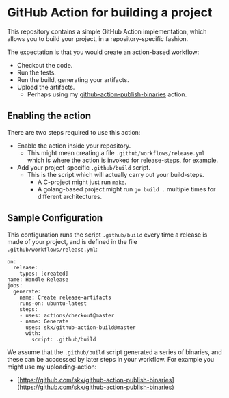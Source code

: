 # GitHub Action for building a project

This repository contains a simple GitHub Action implementation, which allows you to build your project, in a repository-specific fashion.

The expectation is that you would create an action-based workflow:

* Checkout the code.
* Run the tests.
* Run the build, generating your artifacts.
* Upload the artifacts.
  * Perhaps using my [github-action-publish-binaries](https://github.com/skx/github-action-publish-binaries/) action.


## Enabling the action

There are two steps required to use this action:

* Enable the action inside your repository.
  * This might mean creating a file `.github/workflows/release.yml` which is where the action is invoked for release-steps, for example.
* Add your project-specific `.github/build` script.
  * This is the script which will actually carry out your build-steps.
    * A C-project might just run `make`.
    * A golang-based project might run `go build .` multiple times for different architectures.


## Sample Configuration

This configuration runs the script `.github/build` every time a release is made of your project, and is defined in the file `.github/workflows/release.yml`:

```
on:
  release:
    types: [created]
name: Handle Release
jobs:
  generate:
    name: Create release-artifacts
    runs-on: ubuntu-latest
    steps:
    - uses: actions/checkout@master
    - name: Generate
      uses: skx/github-action-build@master
      with:
        script: .github/build
```

We assume that the `.github/build` script generated a series of binaries, and these can be acccessed by later steps in your workflow.  For example you might use my uploading-action:

* [https://github.com/skx/github-action-publish-binaries](https://github.com/skx/github-action-publish-binaries)
